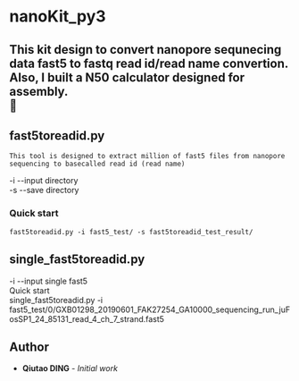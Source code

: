 # nanoKit_py3  
  This kit design to convert **nanopore sequnecing data** fast5 to fastq read id/read name convertion. Also, I built a N50 calculator designed for assembly.   
:rocket:   
----  
## fast5toreadid.py   

    This tool is designed to extract million of fast5 files from nanopore sequencing to basecalled read id (read name)  
-i --input directory  
-s --save directory  
### Quick start  
    fast5toreadid.py -i fast5_test/ -s fast5toreadid_test_result/  
  
## single_fast5toreadid.py  
-i --input single fast5  
Quick start  
    single_fast5toreadid.py -i fast5_test/0/GXB01298_20190601_FAK27254_GA10000_sequencing_run_juFosSP1_24_85131_read_4_ch_7_strand.fast5  

## Author  
* **Qiutao DING** - *Initial work* 
